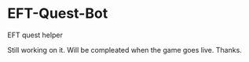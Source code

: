 # EFT-Quest-Bot
EFT quest helper

Still working on it. Will be compleated when the game goes live. Thanks.
